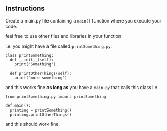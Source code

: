 ## Instructions
Create a main.py file containing a `main()` function where you execute your code.

feel free to use other files and libraries in your function

i.e. you might have a file called `printSomething.py`:
```
class printSomething:
  def __init__(self):
    print("Something")

  def printOtherThings(self):
    print("more something")
```

and this works fine **as long as** you have a `main.py` that calls this class
i.e.
```
from printSomething.py import printSomething

def main():
  printing = printSomething()
  printing.printOtherThings()
```

and this should work fine.
